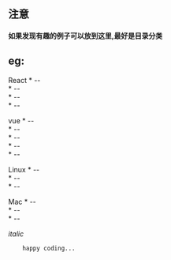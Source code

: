 ## 注意

#### 如果发现有趣的例子可以放到这里,最好是目录分类

## eg:

React   * --   
	    * --   
        	* --   
			* --   

vue 	* --   
			* --   
		* --   
			* --   
		* --   

Linux	* --    
			* --   
		* --    

Mac		* --   
		* --   
		* --   

*italic*

```
	happy coding...
```
